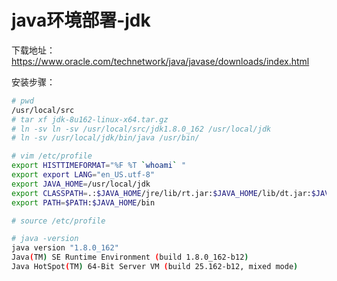 # java环境部署-jdk

下载地址：https://www.oracle.com/technetwork/java/javase/downloads/index.html

安装步骤：

```bash
# pwd
/usr/local/src
# tar xf jdk-8u162-linux-x64.tar.gz
# ln -sv ln -sv /usr/local/src/jdk1.8.0_162 /usr/local/jdk
# ln -sv /usr/local/jdk/bin/java /usr/bin/

# vim /etc/profile
export HISTTIMEFORMAT="%F %T `whoami` "
export export LANG="en_US.utf-8"
export JAVA_HOME=/usr/local/jdk
export CLASSPATH=.:$JAVA_HOME/jre/lib/rt.jar:$JAVA_HOME/lib/dt.jar:$JAVA_HOME/lib/tools.jar
export PATH=$PATH:$JAVA_HOME/bin

# source /etc/profile

# java -version
java version "1.8.0_162"
Java(TM) SE Runtime Environment (build 1.8.0_162-b12)
Java HotSpot(TM) 64-Bit Server VM (build 25.162-b12, mixed mode)
```

